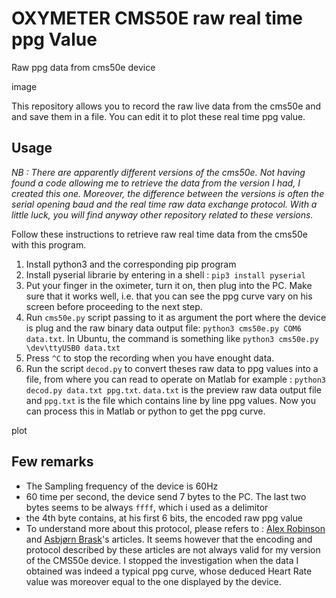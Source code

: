 # OXYMETER CMS50E raw real time ppg Value
Raw ppg data from cms50e device

image

This repository allows you to record the raw live data from the cms50e and and save them in a file. You can edit it to plot these real time ppg value.


## Usage
*NB : There are apparently different versions of the cms50e. Not having found a code allowing me to retrieve the data from the version I had, I created this one. Moreover, the difference between the versions is often the serial opening baud and the real time raw data exchange protocol. With a little luck, you will find anyway other repository related to these versions.*

Follow these instructions to retrieve raw real time data from the cms50e with this program.
1. Install python3 and the corresponding pip program
2. Install pyserial librarie by entering in a shell : `pip3 install pyserial`
3. Put your finger in the oximeter, turn it on, then plug into the PC. Make sure that it works well, i.e. that you can see the ppg curve vary on his screen before proceeding to the next step.
4. Run `cms50e.py` script passing to it as argument the port where the device is plug and the raw binary data output file: `python3 cms50e.py COM6 data.txt`. In Ubuntu, the command is something like `python3 cms50e.py \dev\ttyUSB0 data.txt`
5. Press `^C` to stop the recording when you have enought data.
6. Run the script `decod.py` to convert theses raw data to ppg values into a file, from where you can read to operate on Matlab for example : `python3 decod.py data.txt ppg.txt`. `data.txt` is the preview raw data output file and `ppg.txt` is the file which contains line by line ppg values. Now you can process this in Matlab or python to get the ppg curve.

plot

## Few remarks
- The Sampling frequency of the device is 60Hz
- 60 time per second, the device send 7 bytes to the PC. The last two bytes seems to be always `ffff`, which i used as a delimitor
- the 4th byte contains, at his first 6 bits, the encoded raw ppg value
- To understand more about this protocol, please refers to : [Alex Robinson](https://www.tranzoa.net/~alex/blog/?p=371) and [Asbjørn Brask](https://www.atbrask.dk/?author=1)'s articles. It seems however that the encoding and protocol described by these articles are not always valid for my version of the CMS50e device. I stopped the investigation when the data I obtained was indeed a typical ppg curve, whose deduced Heart Rate value was moreover equal to the one displayed by the device.
